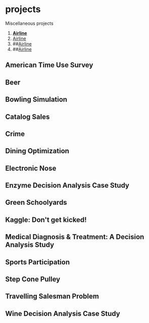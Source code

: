 # projects
Miscellaneous projects

1. **[Airline](/airline)**
1. [Airline](/airline/)
1. ##[Airline](/projects/airline)
1. ##[Airline](/projects/airline/)

## American Time Use Survey

## Beer

## Bowling Simulation

## Catalog Sales

## Crime

## Dining Optimization

## Electronic Nose

## Enzyme Decision Analysis Case Study

## Green Schoolyards

## Kaggle: Don't get kicked!

## Medical Diagnosis & Treatment: A Decision Analysis Study

## Sports Participation

## Step Cone Pulley

## Travelling Salesman Problem

## Wine Decision Analysis Case Study


